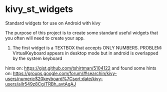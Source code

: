 # kivy_st_widgets
Standard widgets for use on Android with kivy

The purpose of this project is to create some standard useful widgets that you often will need to create your app.

1. The first widget is a TEXTBOX that accepts ONLY NUMBERS.
PROBLEM: VirtualKeyboard appears in desktop mode but in android is overlapped by the system keyboard

hints on: https://gist.github.com/tshirtman/5104122
and
found some hints on: https://groups.google.com/forum/#!searchin/kivy-users/numeric$20keyboard%7Csort:date/kivy-users/alIr549z8Cg/TRBh_avtAgAJ

